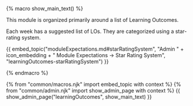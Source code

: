 {% macro show_main_text() %}
<div id="main">

This module is organized primarily around a list of Learning Outcomes.

Each week has a suggested list of LOs. They are categorized using a star-rating system.

{{ embed_topic("moduleExpectations.md#starRatingSystem", "Admin " + icon_embedding + " Module Expectations → Star Rating System", "learningOutcomes-starRatingSystem") }}

</div>

{% endmacro %}

{% from "common/macros.njk" import embed_topic with context %}
{% from "common/admin.njk" import show_admin_page with context %}
{{ show_admin_page("learningOutcomes", show_main_text) }}